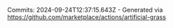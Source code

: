Commits: 2024-09-24T12:37:15.643Z - Generated via https://github.com/marketplace/actions/artificial-grass
<br>
